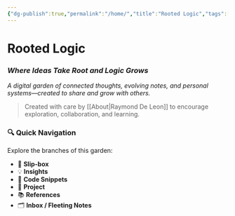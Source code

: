 ```yaml
---
{"dg-publish":true,"permalink":"/home/","title":"Rooted Logic","tags":["gardenEntry"],"dgShowBacklinks":"false"}
---
```


# Rooted Logic

### _Where Ideas Take Root and Logic Grows_

_A digital garden of connected thoughts, evolving notes, and personal systems—created to share and grow with others._

> Created with care by [[About\|Raymond De Leon]] to encourage exploration, collaboration, and learning.

### 🔍 Quick Navigation

Explore the branches of this garden:

- 🧠 **Slip-box**
- 💡 **Insights**
- 🧰 **Code Snippets**
- 📂 **Project**
- 📚 **References**
- 🗂️ **Inbox / Fleeting Notes**
